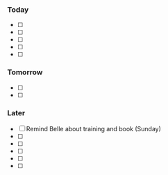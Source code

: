 ### Today

- [ ] 
- [ ]
- [ ]
- [ ]
- [ ]

### Tomorrow

- [ ]
- [ ]


### Later

- [ ] Remind Belle about training and book (Sunday)
- [ ]
- [ ]
- [ ]
- [ ]
- [ ]
